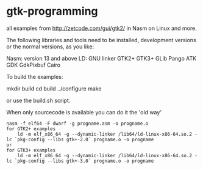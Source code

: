 # gtk-programming
all examples from http://zetcode.com/gui/gtk2/ in Nasm on Linux and more.


The following libraries and tools need to be installed, development versions or the normal
versions, as you like:

Nasm: version 13 and above
LD:	GNU linker
GTK2+
GTK3+
GLib
Pango
ATK
GDK
GdkPixbuf
Cairo

To build the examples:

mkdir build
cd build
../configure
make

or use the build.sh script.

When only sourcecode is available you can do it the 'old way'

    nasm -f elf64 -F dwarf -g progname.asm -o progname.o
    for GTK2+ examples
        ld -m elf_x86_64 -g --dynamic-linker /lib64/ld-linux-x86-64.so.2 -lc `pkg-config --libs gtk+-2.0` progname.o -o progname
    or
    for GTK3+ examples
        ld -m elf_x86_64 -g --dynamic-linker /lib64/ld-linux-x86-64.so.2 -lc `pkg-config --libs gtk+-3.0` progname.o -o progname

